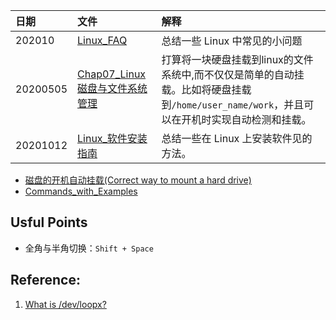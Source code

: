 | 日期 |文件 | 解释 |
| :------------- | :------------- |:------------- |
| 202010 |[Linux_FAQ](./Linux_FAQ.md) | 总结一些 Linux 中常见的小问题 |
| 20200505 | [Chap07_Linux磁盘与文件系统管理](./Chap07_Linux磁盘与文件系统管理.md) | 打算将一块硬盘挂载到linux的文件系统中,而不仅仅是简单的自动挂载。比如将硬盘挂载到`/home/user_name/work`，并且可以在开机时实现自动检测和挂载。 |
| 20201012 | [Linux_软件安装指南](./Linux_软件安装指南) | 总结一些在 Linux 上安装软件见的方法。 |

* [磁盘的开机自动挂载(Correct way to mount a hard drive)](Correct_way_to_mount_a_hard_drive.md)
* [Commands_with_Examples](Commands_with_Examples.md)


## Usful Points
* 全角与半角切换：`Shift + Space`

## Reference:
1. [What is /dev/loopx?](https://askubuntu.com/questions/906581/what-is-dev-loopx)